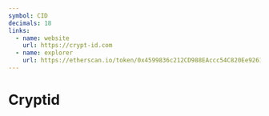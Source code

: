 ```yaml
---
symbol: CID
decimals: 18
links:
  - name: website
    url: https://crypt-id.com
  - name: explorer
    url: https://etherscan.io/token/0x4599836c212CD988EAccc54C820Ee9261cdaAC71
---
```


# Cryptid
